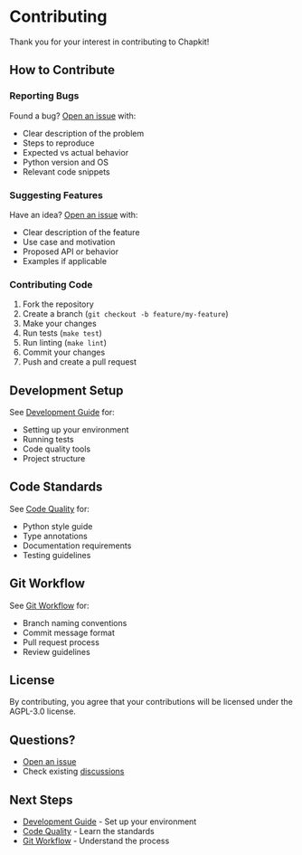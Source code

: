 # Contributing

Thank you for your interest in contributing to Chapkit!

## How to Contribute

### Reporting Bugs

Found a bug? [Open an issue](https://github.com/winterop-com/chapkit/issues) with:

- Clear description of the problem
- Steps to reproduce
- Expected vs actual behavior
- Python version and OS
- Relevant code snippets

### Suggesting Features

Have an idea? [Open an issue](https://github.com/winterop-com/chapkit/issues) with:

- Clear description of the feature
- Use case and motivation
- Proposed API or behavior
- Examples if applicable

### Contributing Code

1. Fork the repository
2. Create a branch (`git checkout -b feature/my-feature`)
3. Make your changes
4. Run tests (`make test`)
5. Run linting (`make lint`)
6. Commit your changes
7. Push and create a pull request

## Development Setup

See [Development Guide](development.md) for:

- Setting up your environment
- Running tests
- Code quality tools
- Project structure

## Code Standards

See [Code Quality](code-quality.md) for:

- Python style guide
- Type annotations
- Documentation requirements
- Testing guidelines

## Git Workflow

See [Git Workflow](git-workflow.md) for:

- Branch naming conventions
- Commit message format
- Pull request process
- Review guidelines

## License

By contributing, you agree that your contributions will be licensed under the AGPL-3.0 license.

## Questions?

- [Open an issue](https://github.com/winterop-com/chapkit/issues)
- Check existing [discussions](https://github.com/winterop-com/chapkit/discussions)

## Next Steps

- [Development Guide](development.md) - Set up your environment
- [Code Quality](code-quality.md) - Learn the standards
- [Git Workflow](git-workflow.md) - Understand the process
